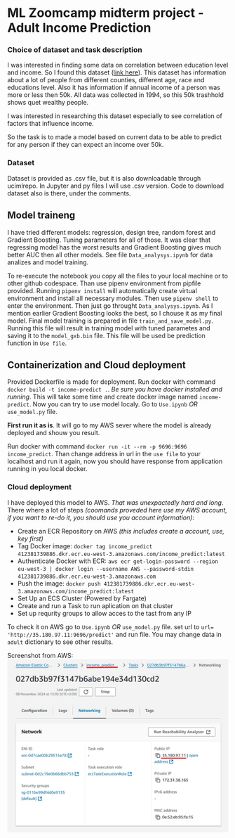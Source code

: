 # ML Zoomcamp midterm project - Adult Income Prediction
### Choice of dataset and task description
I was interested in finding some data on correlation between education level and income. So I found this dataset ([link here](https://archive.ics.uci.edu/dataset/2/adult)). This dataset has information about a lot of people from different counties, different age, race and educations level. Also it has information if annual income of a person was more or less then 50k. All data was collected in 1994, so this 50k trashhold shows quet wealthy people. <p>
I was interested in researching this dataset especially to see correlation of factors that influence income. <p>
So the task is to made a model based on current data to be able to predict for any person if they can expect an income over 50k.

### Dataset
Dataset is provided as .csv file, but it is also downloadable through ucimlrepo. In Jupyter and py files I will use .csv version. Code to download dataset also is there, under the comments.

## Model traineng
I have tried different models: regression, design tree, random forest and Gradient Boosting. Tuning parameters for all of those. It was clear that regressing model has the worst results and Gradient Boosting gives much better AUC then all other models. See file `Data_analysys.ipynb` for data analizes and model training. <p>
To re-execute the notebook you copy all the files to your local machine or to other github codespace. Than use pipenv environment from pipfile provided. Running `pipenv install` will automatically create virtual environment and install all necessary modules. Then use `pipenv shell` to enter the environment. Then just go throught `Data_analysys.ipynb`.
As I mention earlier Gradient Boosting looks the best, so I chouse it as my final model. Final model training is prepared in file `train_and_save_model.py`. Running this file will result in training model with tuned parametes and saving it to the `model_gxb.bin` file. This file will be used be prediction function in `Use file`.

## Containerization and Cloud deployment

Provided Dockerfile is made for deployment. Run docker with command `docker build -t income-predict .`. _Be sure you have docker installed and running_. This will take some time and create docker image named  `income-predict`. Now you can try to use model localy. Go to `Use.ipynb` _OR_ `use_model.py` file. <p> **First run it as is**. It will go to my AWS sever where the model is already deployed and shouw you result. <p>
Run docker with command `docker run -it --rm -p 9696:9696 income_predict`. Than change address in url in the `use file` to your localhost and run it again, now you should have response from application running in you local docker.

### Cloud deployment

I have deployed this model to AWS. _That was unexpactedly hard and long_. There where a lot of steps _(coomands proveded here use my AWS account, if you want to re-do it, you should use you account information)_:
* Create an ECR Repository on AWS _(this includes create a account, use, key first)_
* Tag Docker image: `docker tag income_predict 412381739886.dkr.ecr.eu-west-3.amazonaws.com/income_predict:latest`
* Authenticate Docker with ECR: `aws ecr get-login-password --region eu-west-3 | docker login --username AWS --password-stdin 412381739886.dkr.ecr.eu-west-3.amazonaws.com`
* Push the image: `docker push 412381739886.dkr.ecr.eu-west-3.amazonaws.com/income_predict:latest`
* Set Up an ECS Cluster (Powered by Fargate)
* Create and run a Task to run aplication on that cluster
* Set up requrity groups to allow acces to the tast from any IP
  
To check it on AWS go to `Use.ipynb` _OR_ `use_model.py` file. set url to `url= 'http://35.180.97.11:9696/predict'` and run file. You may change data in `adult` dictionary to see other results. <p>
Screenshot from AWS:
<img title="Screenshot from AWS" alt="Screenshot from AWS" src="/Screenshot_AWS.jpg">

